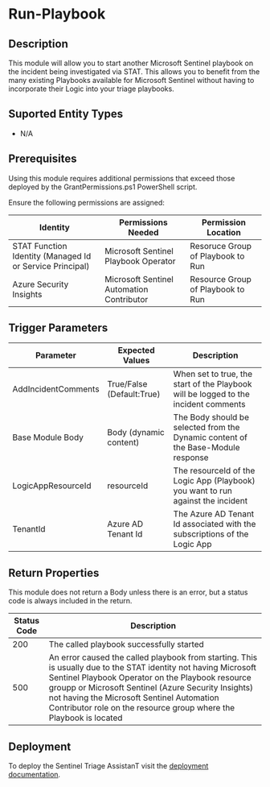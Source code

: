 # Run-Playbook

## Description
This module will allow you to start another Microsoft Sentinel playbook on the incident being investigated via STAT. This allows you to benefit from the many existing Playbooks available for Microsoft Sentinel without having to incorporate their Logic into your triage playbooks.

## Suported Entity Types
* N/A

## Prerequisites

Using this module requires additional permissions that exceed those deployed by the GrantPermissions.ps1 PowerShell script.

Ensure the following permissions are assigned:

|Identity|Permissions Needed|Permission Location|
|---|---|---|
|STAT Function Identity (Managed Id or Service Principal)|Microsoft Sentinel Playbook Operator|Resoruce Group of Playbook to Run|
|Azure Security Insights|Microsoft Sentinel Automation Contributor|Resource Group of Playbook to Run|

## Trigger Parameters

|Parameter|Expected Values|Description|
|---|---|---|
|AddIncidentComments|True/False (Default:True)|When set to true, the start of the Playbook will be logged to the incident comments|
|Base Module Body|Body (dynamic content)|The Body should be selected from the Dynamic content of the Base-Module response|
|LogicAppResourceId|resourceId|The resourceId of the Logic App (Playbook) you want to run against the incident|
|TenantId|Azure AD Tenant Id|The Azure AD Tenant Id associated with the subscriptions of the Logic App|

## Return Properties

This module does not return a Body unless there is an error, but a status code is always included in the return.

|Status Code|Description|
|---|---|
|200|The called playbook successfully started|
|500|An error caused the called playbook from starting.  This is usually due to the STAT identity not having Microsoft Sentinel Playbook Operator on the Playbook resource groupp or Microsoft Sentinel (Azure Security Insights) not having the Microsoft Sentinel Automation Contributor role on the resource group where the Playbook is located|

## Deployment

To deploy the Sentinel Triage AssistanT visit the [deployment documentation](/Docs/deployment.md).
